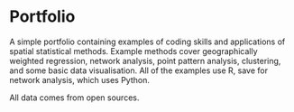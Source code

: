 # Portfolio

A simple portfolio containing examples of coding skills and applications of spatial statistical methods. Example methods cover geographically weighted regression, network analysis, point pattern analysis, clustering, and some basic data visualisation. All of the examples use R, save for network analysis, which uses Python.

All data comes from open sources.
